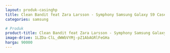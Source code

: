 ```yaml
---
layout: produk-casinghp
title: Clean Bandit feat Zara Larsson - Symphony Samsung Galaxy S9 Case
categories: samsung

# Produk
product-title: Clean Bandit feat Zara Larsson - Symphony Samsung Galaxy S9 Case
image-drive: 1LZDa-ClL_dWWbVYMj-pZ1AbAGRlFeGHa
harga: 90000
---
```

